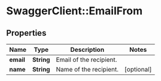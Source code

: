# SwaggerClient::EmailFrom

## Properties
Name | Type | Description | Notes
------------ | ------------- | ------------- | -------------
**email** | **String** | Email of the recipient. | 
**name** | **String** | Name of the recipient. | [optional] 


